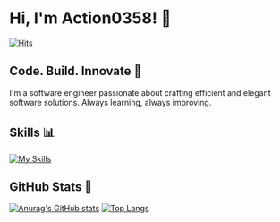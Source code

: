 # Hi, I'm Action0358! 👋
[![Hits](https://komarev.com/ghpvc/?username=Action0358&style=flat-square&color=blue)](https://komarev.com/ghpvc/?username=Action0358)

## Code. Build. Innovate 🦸
I'm a software engineer passionate about crafting efficient and elegant software solutions.
Always learning, always improving.

## Skills 📊　
[![My Skills](https://skillicons.dev/icons?i=html,css,js,ts,tailwind,react,nextjs,go,python,docker,git,cloudflare,supabase,aws)](https://skillicons.dev)

## GitHub Stats 🚀 
[![Anurag's GitHub stats](https://github-readme-stats.vercel.app/api?username=Action0358&show_icons=true&bg_color=45,4e54c8,8f94fb&title_color=fff&text_color=fff&border_color=fff)](https://github.com/anuraghazra/github-readme-stats)
[![Top Langs](https://github-readme-stats.vercel.app/api/top-langs/?username=Action0358&layout=compact&bg_color=45,4e54c8,8f94fb&title_color=fff&text_color=fff&border_color=fff)](https://github.com/anuraghazra/github-readme-stats)